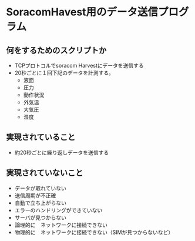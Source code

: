 # SoracomHavest用のデータ送信プログラム

## 何をするためのスクリプトか

- TCPプロトコルでsoracom Harvestにデータを送信する
- 20秒ごとに１回下記のデータを計測する。
  - 液面
  - 圧力
  - 動作状況
  - 外気温
  - 大気圧
  - 湿度

## 実現されていること
- 約20秒ごとに繰り返しデータを送信する


## 実現されていないこと
- データが取れていない
- 送信周期が不正確
- 自動で立ち上がらない
- エラーのハンドリングができていない
 - サーバが見つからない
 - 論理的に　ネットワークに接続できない
 - 物理的に　ネットワークに接続できない（SIMが見つからないなど）
